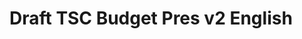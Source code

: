 # Draft TSC Budget Pres v2 English

<figure><img src="../../../.gitbook/assets/Screenshot 2024-11-26 143321.png" alt=""><figcaption></figcaption></figure>

<figure><img src="../../../.gitbook/assets/Screenshot 2024-11-26 143335.png" alt=""><figcaption></figcaption></figure>

<figure><img src="../../../.gitbook/assets/Screenshot 2024-11-26 143346.png" alt=""><figcaption></figcaption></figure>

<figure><img src="../../../.gitbook/assets/Screenshot 2024-11-26 143358.png" alt=""><figcaption></figcaption></figure>

<figure><img src="../../../.gitbook/assets/Screenshot 2024-11-26 143415.png" alt=""><figcaption></figcaption></figure>

<figure><img src="../../../.gitbook/assets/Screenshot 2024-11-26 143426.png" alt=""><figcaption></figcaption></figure>

<figure><img src="../../../.gitbook/assets/Screenshot 2024-11-26 143441.png" alt=""><figcaption></figcaption></figure>

<figure><img src="../../../.gitbook/assets/Screenshot 2024-11-26 143453.png" alt=""><figcaption></figcaption></figure>

<figure><img src="../../../.gitbook/assets/Screenshot 2024-11-26 143504.png" alt=""><figcaption></figcaption></figure>

<figure><img src="../../../.gitbook/assets/Screenshot 2024-11-26 143520.png" alt=""><figcaption></figcaption></figure>

<figure><img src="../../../.gitbook/assets/Screenshot 2024-11-26 143532.png" alt=""><figcaption></figcaption></figure>

<figure><img src="../../../.gitbook/assets/Screenshot 2024-11-26 143544.png" alt=""><figcaption></figcaption></figure>

<figure><img src="../../../.gitbook/assets/Screenshot 2024-11-26 143555.png" alt=""><figcaption></figcaption></figure>

<figure><img src="../../../.gitbook/assets/Screenshot 2024-11-26 143606.png" alt=""><figcaption></figcaption></figure>

<figure><img src="../../../.gitbook/assets/Screenshot 2024-11-26 143618.png" alt=""><figcaption></figcaption></figure>

<figure><img src="../../../.gitbook/assets/Screenshot 2024-11-26 143645.png" alt=""><figcaption></figcaption></figure>

<figure><img src="../../../.gitbook/assets/Screenshot 2024-11-26 143657.png" alt=""><figcaption></figcaption></figure>

<figure><img src="../../../.gitbook/assets/Screenshot 2024-11-26 143709.png" alt=""><figcaption></figcaption></figure>

<figure><img src="../../../.gitbook/assets/Screenshot 2024-11-26 143719.png" alt=""><figcaption></figcaption></figure>

<figure><img src="../../../.gitbook/assets/Screenshot 2024-11-26 143732.png" alt=""><figcaption></figcaption></figure>
